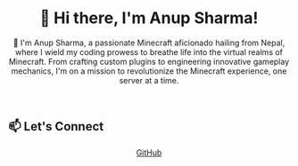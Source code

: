 <h1 align="center">👋 Hi there, I'm Anup Sharma!</h1>


<p align="center">🚀 I'm Anup Sharma, a passionate Minecraft aficionado hailing from Nepal, where I wield my coding prowess to breathe life into the virtual realms of Minecraft. From crafting custom plugins to engineering innovative gameplay mechanics, I'm on a mission to revolutionize the Minecraft experience, one server at a time.</p>

<br>

## 📫 Let's Connect

<p align="center">
  <a href="https://github.com/anupgamer12" target="_blank">GitHub</a>
</p>
